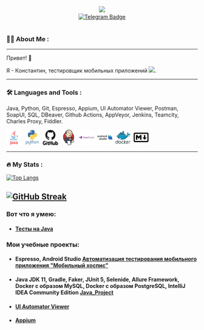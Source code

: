 <div id="header" align="center">
  <img src="https://media.giphy.com/media/RbDKaczqWovIugyJmW/giphy.gif" width="250"/>
</div>
<div id="badges" align="center">
  <a href="https://t.me/Big_moto">
    <img src="https://img.shields.io/badge/Telegram-blue?style=for-the-badge&logo=Telegram&logoColor=white" alt="Telegram Badge"/>
  </a>
</div>
 <img src="https://komarev.com/ghpvc/?username=Kostya5885&style=flat-square&color=blue" alt=""/>

 ### :man_technologist: About Me :

  ---
  
Привет! :wave:

Я - Константин, тестировщик мобильных приложений <img src="https://media.giphy.com/media/WUlplcMpOCEmTGBtBW/giphy.gif" width="30">.
 
  ---

### :hammer_and_wrench: Languages and Tools :
  Java, Python, Git, Espresso, Appium, UI Automator Viewer, Postman, SoapUI, SQL, DBeaver, Github Actions, AppVeyor, Jenkins, Teamcity, Charles Proxy, Fiddler. 

<div>
  <img src="https://github.com/devicons/devicon/blob/master/icons/java/java-original-wordmark.svg" title="Java" alt="Java" width="40" height="40"/>&nbsp;
  <img src="https://github.com/devicons/devicon/blob/master/icons/python/python-original-wordmark.svg" width="40" height="40"/>&nbsp;
  <img src="https://github.com/devicons/devicon/blob/master/icons/github/github-original-wordmark.svg" width="40" height="40"/>&nbsp;
  <img src="https://github.com/devicons/devicon/blob/master/icons/jenkins/jenkins-original.svg" width="40" height="40"/>&nbsp;
  <img src="https://github.com/devicons/devicon/blob/master/icons/visualstudio/visualstudio-plain-wordmark.svg" width="40" height="40"/>&nbsp;
  <img src="https://github.com/devicons/devicon/blob/master/icons/androidstudio/androidstudio-original-wordmark.svg" width="40" height="40"/>&nbsp;
  <img src="https://github.com/devicons/devicon/blob/master/icons/docker/docker-original-wordmark.svg" width="40" height="40"/>&nbsp;
  <img src="https://github.com/devicons/devicon/blob/master/icons/markdown/markdown-original.svg" width="40" height="40"/>&nbsp;
 
  ---

### :fire: My Stats :
   
 [![Top Langs](https://github-readme-stats.vercel.app/api/top-langs/?username=Kostya5885&layout=compact&theme=vision-friendly-dark)](https://github.com/anuraghazra/github-readme-stats)
 
 [![GitHub Streak](http://github-readme-streak-stats.herokuapp.com?user=Kostya5885&theme=dark&background=000000)](https://git.io/streak-stats)
  ---
  
### Вот что я умею:

+ #### [Тесты на Java](https://github.com/Kostya5885/Java_Project/blob/master/src/test/java/ru/netology/test/DebitCardPaymentTest.java)

### Мои учебные проекты:

+ ####  Espresso, Android Studio [Автоматизация тестирования мобильного приложения  "Мобильный хоспис"]()

+ #### Java JDK 11, Gradle, Faker, JUnit 5, Selenide, Allure Framework,  Docker с образом MySQL, Docker с образом PostgreSQL, IntelliJ IDEA Community Edition [Java_Project](https://github.com/Kostya5885/Java_Project)

+ #### [UI Automator Viewer](https://github.com/Kostya5885/UI-Automator-Viewer)

+ #### [Appium]()
